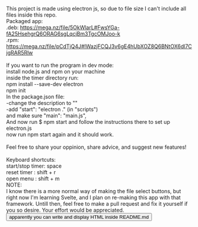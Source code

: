 This project is made using electron js, so due to file size I can't include all files inside this repo.<br>
Packaged app:<br>
.deb: https://mega.nz/file/5OkWlarL#FwsYGa-fA25HsehgrQ6ORAG6sgLqcjBm3TgcOMJoo-k <br>
.rpm: https://mega.nz/file/pCdTjQ4J#lWazjFCQJ3v6gE4hUbXOZ8Q6BNtOX6dl7CjgRAR5Rlw <br>
<br>
If you want to run the program in dev mode:<br>
install node.js and npm on your machine<br>
inside the timer directory run:<br>
npm install --save-dev electron<br>
npm init<br>
In the package.json file:<br>
-change the description to ""<br>
-add "start": "electron ." (in "scripts")<br>
and make sure "main": "main.js",<br>
And now run $ npm start and follow the instructions there to set up electron.js<br>
now run npm start again and it should work.<br>
<br>
Feel free to share your oppinion, share advice, and suggest new features!<br>
<br>
Keyboard shortcuts:<br>
start/stop timer: space<br>
reset timer     : shift + r<br>
open menu       : shift + m<br>
NOTE:<br>
I know there is a more normal way of making the file select buttons, but right now I'm learning Svelte, and I plan on re-making this app with that framework. Untill then, feel free to make a pull request and fix it yourself if you so desire. Your effort would be appreciated.<br>
<button>apparently you can write and display HTML inside README.md</button>
